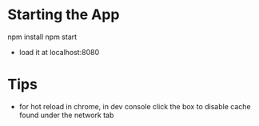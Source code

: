 # Starting the App
npm install
npm start

- load it at localhost:8080


# Tips
- for hot reload in chrome, in dev console click the box to disable cache found under the network tab